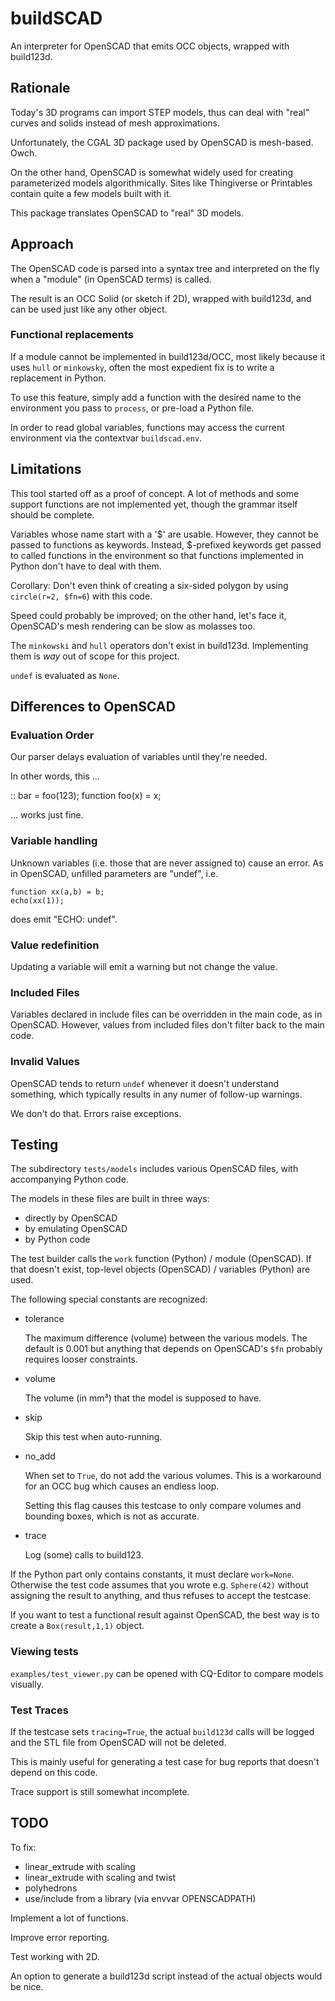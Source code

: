 # buildSCAD

An interpreter for OpenSCAD that emits OCC objects, wrapped with build123d.


## Rationale

Today's 3D programs can import STEP models, thus can deal with "real"
curves and solids instead of mesh approximations.

Unfortunately, the CGAL 3D package used by OpenSCAD is mesh-based. Owch.

On the other hand, OpenSCAD is somewhat widely used for creating
parameterized models algorithmically. Sites like Thingiverse or Printables
contain quite a few models built with it.

This package translates OpenSCAD to "real" 3D models.


## Approach

The OpenSCAD code is parsed into a syntax tree and interpreted on the fly
when a "module" (in OpenSCAD terms) is called.

The result is an OCC Solid (or sketch if 2D), wrapped with build123d,
and can be used just like any other object.


### Functional replacements

If a module cannot be implemented in build123d/OCC, most likely because it
uses ``hull`` or ``minkowsky``, often the most expedient fix is to write a
replacement in Python.

To use this feature, simply add a function with the desired name to the
environment you pass to ``process``, or pre-load a Python file.

In order to read global variables, functions may access the current
environment via the contextvar ``buildscad.env``.

## Limitations

This tool started off as a proof of concept. A lot of methods and some
support functions are not implemented yet, though the grammar itself
should be complete.

Variables whose name start with a '$' are usable. However, they cannot be
passed to functions as keywords. Instead, $-prefixed keywords get passed to
called functions in the environment so that functions implemented in Python
don't have to deal with them.

Corollary: Don't even think of creating a six-sided polygon by using
``circle(r=2, $fn=6``) with this code.

Speed could probably be improved; on the other hand, let's face it,
OpenSCAD's mesh rendering can be slow as molasses too.

The ``minkowski`` and ``hull`` operators don't exist in build123d.
Implementing them is *way* out of scope for this project.

``undef`` is evaluated as ``None``.


## Differences to OpenSCAD

### Evaluation Order

Our parser delays evaluation of variables until they're needed.

In other words, this …

::
	bar = foo(123);
	function foo(x) = x;

… works just fine.


### Variable handling

Unknown variables (i.e. those that are never assigned to) cause an error.
As in OpenSCAD, unfilled parameters are "undef", i.e.

	function xx(a,b) = b;
	echo(xx(1));

does emit "ECHO: undef".


### Value redefinition

Updating a variable will emit a warning but not change the value.


### Included Files

Variables declared in include files can be overridden in the main code, as in OpenSCAD.
However, values from included files don't filter back to the main code.

### Invalid Values

OpenSCAD tends to return `undef` whenever it doesn't understand something,
which typically results in any numer of follow-up warnings.

We don't do that. Errors raise exceptions.

## Testing

The subdirectory ``tests/models`` includes various OpenSCAD files, with
accompanying Python code.

The models in these files are built in three ways:

* directly by OpenSCAD
* by emulating OpenSCAD
* by Python code

The test builder calls the ``work`` function (Python) / module (OpenSCAD).
If that doesn't exist, top-level objects (OpenSCAD) / variables (Python) are used.

The following special constants are recognized:

* tolerance

  The maximum difference (volume) between the various models. The default
  is 0.001 but anything that depends on OpenSCAD's ``$fn`` probably
  requires looser constraints.

* volume

  The volume (in mm³) that the model is supposed to have.

* skip

  Skip this test when auto-running.

* no\_add

  When set to `True`, do not add the various volumes. This is a workaround
  for an OCC bug which causes an endless loop.

  Setting this flag causes this testcase to only compare volumes and bounding
  boxes, which is not as accurate.

* trace

  Log (some) calls to build123.

If the Python part only contains constants, it must declare `work=None`.
Otherwise the test code assumes that you wrote e.g. ``Sphere(42)`` without
assigning the result to anything, and thus refuses to accept the testcase.

If you want to test a functional result against OpenSCAD, the best way is
to create a `Box(result,1,1)` object.


### Viewing tests

``examples/test_viewer.py`` can be opened with CQ-Editor to compare models
visually.

### Test Traces

If the testcase sets ``tracing=True``, the actual `build123d` calls will be
logged and the STL file from OpenSCAD will not be deleted.

This is mainly useful for generating a test case for bug reports that
doesn't depend on this code.

Trace support is still somewhat incomplete.

## TODO

To fix:
* linear\_extrude with scaling
* linear\_extrude with scaling and twist
* polyhedrons
* use/include from a library (via envvar OPENSCADPATH)

Implement a lot of functions.

Improve error reporting.

Test working with 2D.

An option to generate a build123d script instead of the actual objects would
be nice.
